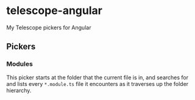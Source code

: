 # telescope-angular
My Telescope pickers for Angular

## Pickers

### Modules
This picker starts at the folder that the current file is in, and searches
for and lists every `*.module.ts` file it encounters as it traverses up the
folder hierarchy.

